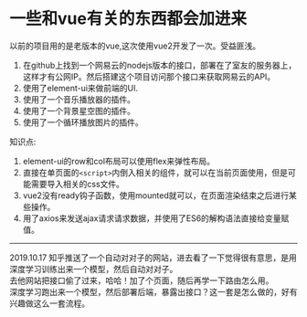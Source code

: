 # 一些和vue有关的东西都会加进来

以前的项目用的是老版本的vue,这次使用vue2开发了一次。受益匪浅。

1. 在github上找到一个网易云的nodejs版本的接口，部署在了室友的服务器上，这样才有公网IP。然后搭建这个项目访问那个接口来获取网易云的API。
2. 使用了element-ui来做前端的UI.
3. 使用了一个音乐播放器的插件。
4. 使用了一个背景星空图的插件。
5. 使用了一个循环播放图片的插件。



知识点:
1. element-ui的row和col布局可以使用flex来弹性布局。
2. 直接在单页面的`<script>`内倒入相关的组件，就可以在当前页面使用，但是可能需要导入相关的css文件。
3. vue2没有ready钩子函数，使用mounted就可以，在页面渲染结束之后进行某些操作。
4. 用了axios来发送ajax请求请求数据，并使用了ES6的解构语法直接给变量赋值。

---

2019.10.17
知乎推送了一个自动对对子的网站，进去看了一下觉得很有意思，是用深度学习训练出来一个模型，然后自动对对子。  
去他网站把接口偷了过来，哈哈！加了个页面，随后再学一下路由怎么用。   
深度学习跑出来一个模型，然后部署后端，暴露出接口？这一套是怎么做的，好有兴趣做这么一套流程。  



